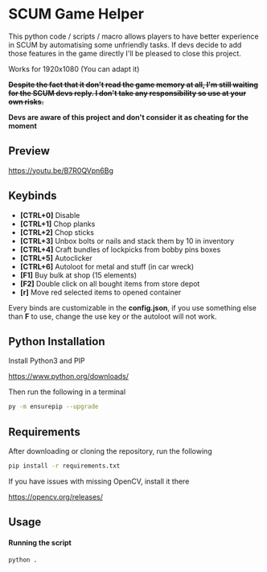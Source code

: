 # SCUM Game Helper

This python code / scripts / macro allows players to have better experience in SCUM by automatising some unfriendly tasks. If devs decide to add those features in the game directly I'll be pleased to close this project.

Works for 1920x1080 (You can adapt it)

~~**Despite the fact that it don't read the game memory at all, I'm still waiting for the SCUM devs reply. I don't take any responsibility so use at your own risks.**~~

**Devs are aware of this project and don't consider it as cheating for the moment**

## Preview

https://youtu.be/B7R0QVpn6Bg

## Keybinds

- **[CTRL+0]** Disable
- **[CTRL+1]** Chop planks
- **[CTRL+2]** Chop sticks
- **[CTRL+3]** Unbox bolts or nails and stack them by 10 in inventory
- **[CTRL+4]** Craft bundles of lockpicks from bobby pins boxes
- **[CTRL+5]** Autoclicker
- **[CTRL+6]** Autoloot for metal and stuff (in car wreck)
- **[F1]** Buy bulk at shop (15 elements)
- **[F2]** Double click on all bought items from store depot
- **[r]** Move red selected items to opened container

Every binds are customizable in the **config.json**, if you use something else than **F** to use, change the use key or the autoloot will not work.

## Python Installation

Install Python3 and PIP

https://www.python.org/downloads/

Then run the following in a terminal

```bash
py -m ensurepip --upgrade
```

## Requirements

After downloading or cloning the repository, run the following

```bash
pip install -r requirements.txt
```

If you have issues with missing OpenCV, install it there

https://opencv.org/releases/

## Usage

#### Running the script

```bash
python .
```
